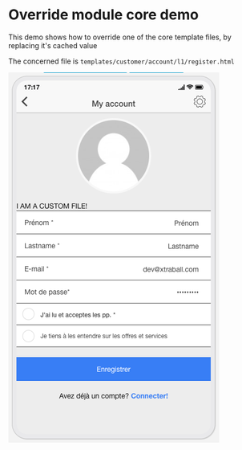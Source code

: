 # Override module core demo

This demo shows how to override one of the core template files, by replacing it's cached value

The concerned file is `templates/customer/account/l1/register.html`

![Screenshot](/img/example.png)
